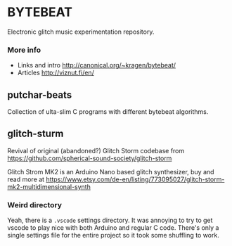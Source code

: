 # BYTEBEAT

Electronic glitch music experimentation repository.

### More info

- Links and intro http://canonical.org/~kragen/bytebeat/
- Articles http://viznut.fi/en/

## putchar-beats

Collection of ulta-slim C programs with different bytebeat algorithms.

## glitch-sturm

Revival of original (abandoned?) Glitch Storm codebase from https://github.com/spherical-sound-society/glitch-storm

Glitch Strom MK2 is an Arduino Nano based glitch synthesizer, buy and read more at
https://www.etsy.com/de-en/listing/773095027/glitch-storm-mk2-multidimensional-synth


### Weird directory
Yeah, there is a `.vscode` settings directory. It was annoying to try to get vscode to play nice with both Arduino and regular C code.
There's only a single settings file for the entire project so it took some shuffling to work.

